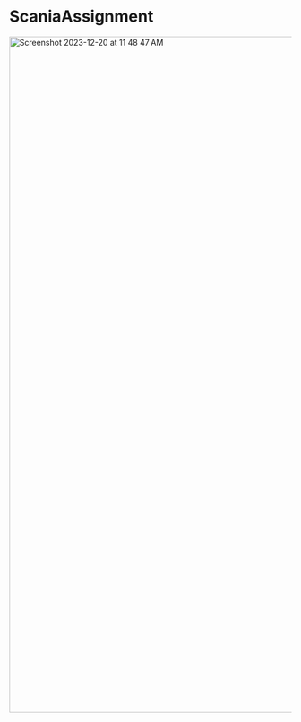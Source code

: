 # ScaniaAssignment

<img width="1206" alt="Screenshot 2023-12-20 at 11 48 47 AM" src="https://github.com/Saipreetham7/ScaniaAssignment/assets/70648426/197c56fc-1652-408d-b9e3-7ed3082e9c66">
